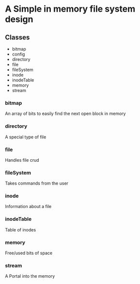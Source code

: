 # A Simple in memory file system design

## Classes
- bitmap
- config
- directory
- file
- fileSystem
- inode
- inodeTable
- memory
- stream

### bitmap
An array of bits to easily find the next open block in memory

### directory
A special type of file

### file
Handles file crud

### fileSystem
Takes commands from the user

### inode
Information about a file

### inodeTable
Table of inodes

### memory
Free/used bits of space

### stream
A Portal into the memory

